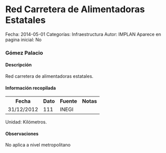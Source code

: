 Red Carretera de Alimentadoras Estatales
=====

Fecha: 2014-05-01
Categorías: Infraestructura
Autor: IMPLAN
Aparece en pagina inicial: No

### Gómez Palacio

#### Descripción

Red carretera de alimentadoras estatales.

#### Información recopilada

<table class="table table-hover table-bordered matriz">
  <tr><th>Fecha</th><th>Dato</th><th>Fuente</th><th>Notas</th></tr>
  <tr><td class="centrado">31/12/2012</td><td class="derecha">111</td><td>INEGI</td><td></td></tr>
</table>

Unidad: Kilómetros.

#### Observaciones

No aplica a nivel metropolitano
